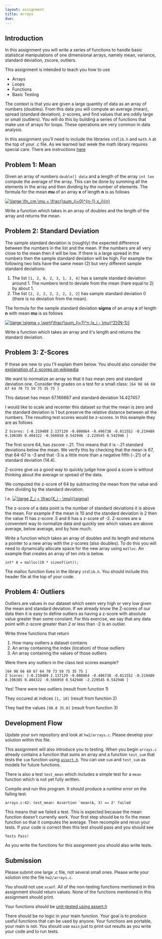 ```yaml
---
layout: assignment 
title: Arrays 
due: 
---
```


Introduction
------------

In this assignment you will write a series of functions to handle basic statistical manipulations of one dimensional arrays, namely mean, variance, standard deviation, zscore, outliers. 

This assignment is intended to teach you how to use 

* Arrays
* Loops
* Functions
* Basic Testing

The context is that you are given a large quantity of data as an array of
numbers (doubles). From this data you will compute an average (mean), spread
(standard deviation), z-scores, and find values that are oddly large or small
(outliers). You will do this by building a series of functions that make use of
arrays for loops. These operations are very common in data analysis. 

In this assignment you'll need to include the libraries `stdlib.h` and `math.h`
at the top of your .c file. As we learned last week the math library requires
special care. There are instructions [here](../../tips/math.html)

Problem 1: Mean
---------------

Given an array of numbers `double[] data` and a length of the array `int len` compute the average of the array. This can be done by summing all the elements in the array and then dividing by the number of elements. The formula for the mean **mu** of an array **x** of length **n** is as follows

<a href="http://www.codecogs.com/eqnedit.php?latex=\large \fn_cm \mu = \frac{\sum_{i=0}^{n-1} x_i}{n}" target="_blank"><img src="http://latex.codecogs.com/png.latex?\large \fn_cm \mu = \frac{\sum_{i=0}^{n-1} x_i}{n}" title="\large \fn_cm \mu = \frac{\sum_{i=0}^{n-1} x_i}{n}" /></a>

Write a function which takes in an array of doubles and the length of the array and returns the mean. 

Problem 2: Standard Deviation
-----------------------------

The sample standard deviation is (roughly) the expected difference between the numbers in the list and the mean. If the numbers are all very close to the mean then it will be low. If there is a large spread in the numbers then the sample standard deviation will be high.  For example the following two lists have the same mean (2) but very different sample standard deviations:

1. The list `[1, 2, 0, 2, 3, 1, 3, 4]` has a sample standard deviation around 1. The numbers tend to deviate from the mean (here equal to 2) by about 1. 
2. The list `[2, 2, 2, 2, 2, 2, 2, 2]` has sample standard deviation 0 (there is no deviation from the mean). 

The formula for the sample standard deviation **sigma**  of an array **x** of length **n** with mean **mu** is as follows

<a href="http://www.codecogs.com/eqnedit.php?latex=\large \sigma = \sqrt{\frac{\sum_{i=1}^n (x_i - \mu)^2}{N-1}}" target="_blank"><img src="http://latex.codecogs.com/gif.latex?\large \sigma = \sqrt{\frac{\sum_{i=1}^n (x_i - \mu)^2}{N-1}}" title="\large \sigma = \sqrt{\frac{\sum_{i=1}^n (x_i - \mu)^2}{N-1}}" /></a>

Write a function which takes an array and it's length and returns the standard deviation.

Problem 3: Z-Scores
-------------------

If these are new to you I'll explain them below. You should also consider the
<a href="http://en.wikipedia.org/wiki/Zscore">explanation of z-scores on wikipedia</a>

We want to normalize an array so that it has mean zero and standard deviation one. Consider the grades on a test for a small class: 
`[64 98 66 60 67 64 70 73 59 75 35 75 ]`

This dataset has mean 67.166667 and standard deviation 14.427457

I would like to scale and recenter this dataset so that the mean is zero and the standard deviation is 1 but preserve the relative distance between all the numbers. The resulting test scores would be z-scores. In this example they are as follows

`Z Scores: [-0.219489 2.137129 -0.080864 -0.496738 -0.011552 -0.219489 0.196385 0.404322 -0.566050 0.542946 -2.229545 0.542946 ]`

The first score 64, has zscore -.21. This means that it is -.21 standard deviations below the mean. We verify this by checking that the mean is 67, that 64-67 is -3 and that -3 is a little more than a negative fifth (-.21) of a standard deviation (14.4). 

Z-scores give us a good way to quickly judge how good a score is without thinking about the average or spread of the data. 

We computed the z-score of 64 by subtracting the mean from the value and then dividing by the standard deviation.
 
I.e. <a href="http://www.codecogs.com/eqnedit.php?latex=\large Z_i = \frac{X_i - \mu}{\sigma}" target="_blank"><img src="http://latex.codecogs.com/gif.latex?\large Z_i = \frac{X_i - \mu}{\sigma}" title="\large Z_i = \frac{X_i - \mu}{\sigma}" /></a> 

The z-score of a data point is the number of standard deviations it is above the mean. For example if the mean is 10 and the standard deviation is 2 then the value 11 has z-score .5 and 6 has a z-score of -2. Z-scores are a convenient way to normalize data and quickly see which values are above average, below average, and by how much.  

Write a function which takes an array of doubles and its length and returns a pointer to a new array with the z-scores (also doubles). To do this you will need to dynamcally allocate space for the new array using `malloc`. An example that creates an array of ten ints is below.

`int* A = malloc(10 * sizeof(int));`

The malloc function lives in the library `stdlib.h`. You should include this header file at the top of your code. 

Problem 4: Outliers
-------------------

Outliers are values in our dataset which seem very high or very low given the mean and standard deviation. If we already know the Z-scores of our data then it is easy to define outliers as having a z-score with absolute value greater than some constant. For this exercise, we say that any data point with z-score greater than 2 or less than -2 is an outlier. 

Write three functions that return 

1. How many outliers a dataset contains
2. An array containing the index (location) of those outliers
3. An array containing the values of those outliers

Were there any outliers in the class test scores example?

    [64 98 66 60 67 64 70 73 59 75 35 75 ]
    Z Scores: [-0.219489 2.137129 -0.080864 -0.496738 -0.011552 -0.219489 0.196385 0.404322 -0.566050 0.542946 -2.229545 0.542946 ]
 
Yes! There were two outliers (result from function 1)

They occured at indices `[1, 10]` (result from function 2)

They had the values `[98.0 35.0]` (result from function 3)

Development Flow
----------------

Update your svn repository and look at `hw2/arrays.c`. Please develop your
solution within this file. 

This assignment will also introduce you to testing. When you begin `arrays.c`
already contains a function that sums an array and a function `test_sum` that
tests the `sum` function using [`assert.h`](../../tips/assert.html). 
You can use `sum` and `test_sum` as models for future functions.

There is also a test `test_mean` which includes a simple test for a `mean`
function which is not yet fully written. 

Compile and run this program. It should produce a *runtime error* on the
failing test. 

    arrays.c:42: test_mean: Assertion `mean(A, 3) == 2' failed

This means that we failed a test. This is expected because the mean function
doesn't currently work. Your first step should be to fix the mean function so 
that it computes the average. Then recompile and rerun your tests. If your
code is correct then this test should pass and you should see

    Tests Pass!

As you write the functions for this assignment you should also write tests.

Submission
----------

Please submit one large .c file, not several small ones. Please write your
solution into the file `hw2/arrays.c`.

You should not use `scanf`. All of the non-testing functions 
mentioned in this assignment should return values. None of the functions 
mentioned in this assignment should print.

Your functions should be [unit-tested using assert.h](../../tips/assert.html)

There should be no logic in your main function. Your goal is to produce useful
functions that can be used by anyone. Your functions are portable, your main is
not. You should use `main` just to print out results as you write your code and
to run tests.
